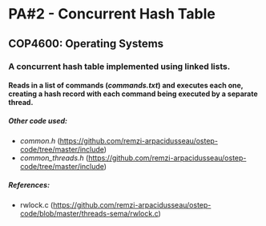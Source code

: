 # PA#2 - Concurrent Hash Table
## COP4600: Operating Systems

### A concurrent hash table implemented using linked lists.
#### Reads in a list of commands (*commands.txt*) and executes each one, creating a hash record with each command being executed by a separate thread.

##### Other code used:
- *common.h* (https://github.com/remzi-arpacidusseau/ostep-code/tree/master/include)
- *common_threads.h* (https://github.com/remzi-arpacidusseau/ostep-code/tree/master/include)

##### References:
- rwlock.c (https://github.com/remzi-arpacidusseau/ostep-code/blob/master/threads-sema/rwlock.c)